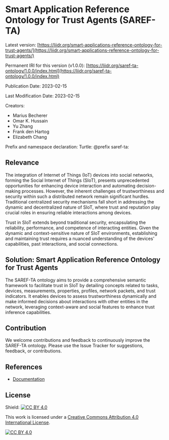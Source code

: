# Smart Application Reference Ontology for Trust Agents (SAREF-TA)

Latest version: [https://liidr.org/smart-applications-reference-ontology-for-trust-agents/](https://liidr.org/smart-applications-reference-ontology-for-trust-agents/)

Permanent IRI for this version (v1.0.0): [https://liidr.org/saref-ta-ontology/1.0.0/index.html](https://liidr.org/saref-ta-ontology/1.0.0/index.html)

Publication Date: 2023-02-15

Last Modification Date: 2023-02-15

Creators:
* Marius Becherer
* Omar K. Hussain
* Yu Zhang
* Frank den Hartog
* Elizabeth Chang

Prefix and namespace declaration:
Turtle: @prefix saref-ta:

## Relevance

The integration of Internet of Things (IoT) devices into social networks, forming the Social Internet of Things (SIoT), presents unprecedented opportunities for enhancing device interaction and automating decision-making processes. However, the inherent challenges of trustworthiness and security within such a distributed network remain significant hurdles. Traditional centralized security mechanisms fall short in addressing the dynamic and decentralized nature of SIoT, where trust and reputation play crucial roles in ensuring reliable interactions among devices.

Trust in SIoT extends beyond traditional security, encapsulating the reliability, performance, and competence of interacting entities. Given the dynamic and context-sensitive nature of SIoT environments, establishing and maintaining trust requires a nuanced understanding of the devices' capabilities, past interactions, and social connections.

## Solution: Smart Application Reference Ontology for Trust Agents

The SAREF-TA ontology aims to provide a comprehensive semantic framework to facilitate trust in SIoT by detailing concepts related to tasks, devices, measurements, properties, profiles, network packets, and trust indicators. It enables devices to assess trustworthiness dynamically and make informed decisions about interactions with other entities in the network, leveraging context-aware and social features to enhance trust inference capabilities.

## Contribution

We welcome contributions and feedback to continuously improve the SAREF-TA ontology. Please use the Issue Tracker for suggestions, feedback, or contributions.

## References

* [Documentation](https://liidr.org/saref-ta-documentation/)

## License

Shield: [![CC BY 4.0][cc-by-shield]][cc-by]

This work is licensed under a [Creative Commons Attribution 4.0 International License][cc-by].

[![CC BY 4.0][cc-by-image]][cc-by]

[cc-by]: http://creativecommons.org/licenses/by/4.0/
[cc-by-image]: https://i.creativecommons.org/l/by/4.0/88x31.png
[cc-by-shield]: https://img.shields.io/badge/License-CC%20BY%204.0-lightgrey.svg
